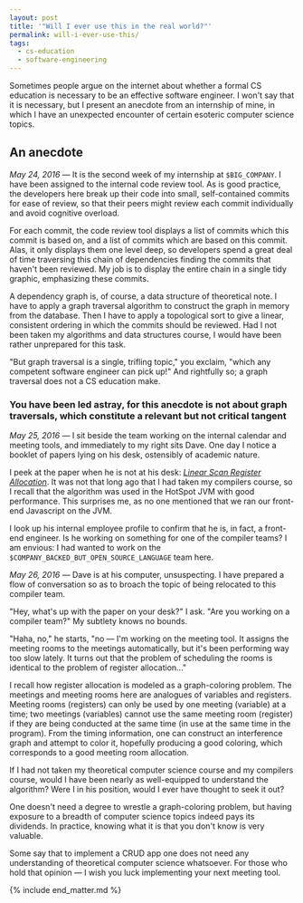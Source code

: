 ```yaml
---
layout: post
title: '"Will I ever use this in the real world?"'
permalink: will-i-ever-use-this/
tags:
  - cs-education
  - software-engineering
---
```


Sometimes people argue on the internet about whether a formal CS education is
necessary to be an effective software engineer. I won't say that it is
necessary, but I present an anecdote from an internship of mine, in which I have
an unexpected encounter of certain esoteric computer science topics.

## An anecdote

*May 24, 2016 —* It is the second week of my internship at `$BIG_COMPANY`. I
have been assigned to the internal code review tool. As is good practice, the
developers here break up their code into small, self-contained commits for ease
of review, so that their peers might review each commit individually and avoid
cognitive overload.

For each commit, the code review tool displays a list of commits which this
commit is based on, and a list of commits which are based on this commit. Alas,
it only displays them one level deep, so developers spend a great deal of time
traversing this chain of dependencies finding the commits that haven't been
reviewed. My job is to display the entire chain in a single tidy graphic,
emphasizing these commits.

A dependency graph is, of course, a data structure of theoretical note. I have
to apply a graph traversal algorithm to construct the graph in memory from the
database. Then I have to apply a topological sort to give a linear, consistent
ordering in which the commits should be reviewed. Had I not been taken my
algorithms and data structures course, I would have been rather unprepared for
this task.

"But graph traversal is a single, trifling topic," you exclaim, "which any
competent software engineer can pick up!" And rightfully so; a graph traversal
does not a CS education make.

### You have been led astray, for this anecdote is not about graph traversals, which constitute a relevant but not critical tangent

*May 25, 2016 —* I sit beside the team working on the internal calendar and
meeting tools, and immediately to my right sits Dave. One day I notice a booklet
of papers lying on his desk, ostensibly of academic nature.

I peek at the paper when he is not at his desk: [*Linear Scan Register
Allocation*][linear-scan]. It was not that long ago that I had taken my
compilers course, so I recall that the algorithm was used in the HotSpot JVM
with good performance. This surprises me, as no one mentioned that we ran our
front-end Javascript on the JVM.

[linear-scan]: http://web.cs.ucla.edu/~palsberg/course/cs132/linearscan.pdf

I look up his internal employee profile to confirm that he is, in fact, a
front-end engineer. Is he working on something for one of the compiler teams? I
am envious: I had wanted to work on the
`$COMPANY_BACKED_BUT_OPEN_SOURCE_LANGUAGE` team here.

*May 26, 2016 —* Dave is at his computer, unsuspecting. I have prepared a flow
of conversation so as to broach the topic of being relocated to this compiler
team.

"Hey, what's up with the paper on your desk?" I ask. "Are you working on a
compiler team?" My subtlety knows no bounds.

"Haha, no," he starts, "no — I'm working on the meeting tool. It assigns the
meeting rooms to the meetings automatically, but it's been performing way too
slow lately. It turns out that the problem of scheduling the rooms is identical
to the problem of register allocation..."

I recall how register allocation is modeled as a graph-coloring problem. The
meetings and meeting rooms here are analogues of variables and registers.
Meeting rooms (registers) can only be used by one meeting (variable) at a time;
two meetings (variables) cannot use the same meeting room (register) if they are
being conducted at the same time (in use at the same time in the program). From
the timing information, one can construct an interference graph and attempt to
color it, hopefully producing a good coloring, which corresponds to a good
meeting room allocation.

If I had not taken my theoretical computer science course and my compilers
course, would I have been nearly as well-equipped to understand the algorithm?
Were I in his position, would I ever have thought to seek it out?

One doesn't need a degree to wrestle a graph-coloring problem, but having
exposure to a breadth of computer science topics indeed pays its dividends. In
practice, knowing what it is that you don't know is very valuable.

Some say that to implement a CRUD app one does not need any understanding of
theoretical computer science whatsoever. For those who hold that opinion — I
wish you luck implementing your next meeting tool.

{% include end_matter.md %}
